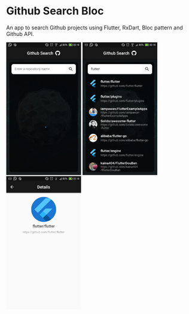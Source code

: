 # Github Search Bloc
An app to search Github projects using Flutter, RxDart, Bloc pattern and Github API.

<img src="static/1.jpg" width="200"> <img src="static/2.jpg" width="200"> <img src="static/3.jpg" width="200">